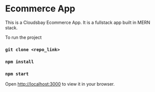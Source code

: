# Ecommerce App

This is a Cloudsbay Ecommerce App. It is a fullstack app built in MERN stack.

To run the project

### `git clone <repo_link>`

### `npm install`

### `npm start`

Open [http://localhost:3000](http://localhost:3000) to view it in your browser.
